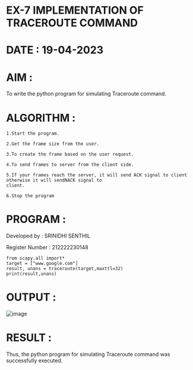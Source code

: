 # **EX-7 IMPLEMENTATION OF TRACEROUTE COMMAND**

# **DATE :** 19-04-2023

# **AIM :**
To write the python program for simulating Traceroute command.

# **ALGORITHM :**
```
1.Start the program.

2.Get the frame size from the user.

3.To create the frame based on the user request.

4.To send frames to server from the client side.

5.If your frames reach the server, it will send ACK signal to client otherwise it will sendNACK signal to
client.

6.Stop the program
```

# **PROGRAM :**

Developed by : SRINIDHI SENTHIL

Register Number : 212222230148
```
from scapy.all import*
target = ["www.google.com"]
result, unans = traceroute(target,maxttl=32)
print(result,unans)
```

# **OUTPUT :**

![image](https://github.com/SRINIDHISENTHILNATHAN/EX-7/assets/121373170/62a5e1bf-d9aa-4219-a5aa-27346e8a0a06)

# **RESULT :**
Thus, the python program for simulating Traceroute command was successfully executed.
